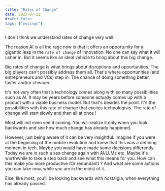 ```yaml
---
title: "Rates of Change"
date: 2023-07-22
draft: false
tags: ["musings"]
---
```

I don't think we understand rates of change very well.

The reason AI is all the rage now is that it offers an opportunity for a gigantic leap in the `rate of change` of innovation. No one can say what it will usher in. But it seems like an ideal vehicle to bring about this big change. 

Big rates of change is what brings about disruptions and opportunities. The big players can't possibly address them all. That's where opportunities (and entrepreneurs and VCs) step in. The chance of doing something better, faster and/or cheaper. 

It's not very often that a technology comes along with so many possibilities such as AI. It may be years before someone actually comes up with a product with a viable business model. But that's besides the point. It's the possibilities with this rate of change that excites technologists. The rate of change will start slowly and then all at once !

Most will not even see it coming. You will realize it only when you look backwards and see how much change has already happened. 

However, just being aware of it can be very insightful. Imagine if you were at the beginning of the mobile revolution and knew that this was a defining moment in tech. Maybe you would have made some decisions differently. Today we are in such a sea change again with AI/LLMs etc. Maybe it's worthwhile to take a step back and see what this means for you. How can this make you more productive (Or redundant) ?  And what are some actions you can take now, while you are in the midst of it.

Else, like most, you'll be looking backwards with nostalgia, when everything has already passed.
